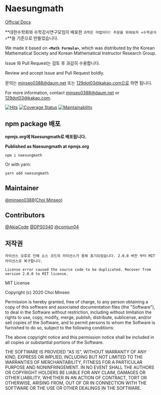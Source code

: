 # Naesungmath

[Official Docs](https://github.com/minseo0388)

**대한수학회와 수학강사연구모임이 배포한 `과학은 마법이다! 주문을 외워보자 <수학공식>`**을 기준으로 만들었습니다.

We made it based on **`<Math Formula>`**, which was distributed by the Korean Mathematical Society and Korean Mathematical Instructor Research Group.

Issue 와 Pull Request는 검토 후 과감히 수용합니다.

Review and accept Issue and Pull Request boldly.

문의는 minseo0388@daum.net 또는 129dot03@kakao.com으로 하면 됩니다.

For more information, contact minseo0388@daum.net or 129dot03@kakao.com.

[![Hits](https://hits.seeyoufarm.com/api/count/incr/badge.svg?url=https%3A%2F%2Fgithub.com%2Fminseo0388%2Fnaesungmath&count_bg=%23FFA800&title_bg=%23555555&icon=&icon_color=%23E7E7E7&title=hits&edge_flat=false)](https://hits.seeyoufarm.com)
[![Coverage Status](https://coveralls.io/repos/github/minseo0388/naesungmath/badge.svg?branch=master)](https://github.com/minseo0388/naesungmath)
[![Maintainability](https://api.codeclimate.com/v1/badges/5abbae229dbcd797e9ce/maintainability)](https://github.com/minseo0388/naesungmath)

## npm package 배포

**npmjs.org에 Naesungmath로 배포됩니다.**

**Published as Naesungmath at npmjs.org**

`npm i naesungmath`

Or with yarn:

`yarn add naesungmath`

## Maintainer

[@minseo0388(Choi Minseo)](https://github.com/minseo0388)

## Contributors

[@AkiaCode](https://github.com/akiacode) [@DPS0340](https://github.com/dps0340) [@comjun04](https://github.com/comjun04)

## 저작권

`라이선스 오류로 인해 소스 코드의 라이선스가 중복 표기되었습니다. 2.0.0 버전 부터 MIT 라이선스로 복구합니다.`

`License error caused the source code to be duplicated. Recover from version 2.0.0 to MIT license.`

MIT License

Copyright (c) 2020 Choi Minseo

Permission is hereby granted, free of charge, to any person obtaining a copy
of this software and associated documentation files (the "Software"), to deal
in the Software without restriction, including without limitation the rights
to use, copy, modify, merge, publish, distribute, sublicense, and/or sell
copies of the Software, and to permit persons to whom the Software is
furnished to do so, subject to the following conditions:

The above copyright notice and this permission notice shall be included in all
copies or substantial portions of the Software.

THE SOFTWARE IS PROVIDED "AS IS", WITHOUT WARRANTY OF ANY KIND, EXPRESS OR
IMPLIED, INCLUDING BUT NOT LIMITED TO THE WARRANTIES OF MERCHANTABILITY,
FITNESS FOR A PARTICULAR PURPOSE AND NONINFRINGEMENT. IN NO EVENT SHALL THE
AUTHORS OR COPYRIGHT HOLDERS BE LIABLE FOR ANY CLAIM, DAMAGES OR OTHER
LIABILITY, WHETHER IN AN ACTION OF CONTRACT, TORT OR OTHERWISE, ARISING FROM,
OUT OF OR IN CONNECTION WITH THE SOFTWARE OR THE USE OR OTHER DEALINGS IN THE
SOFTWARE.

